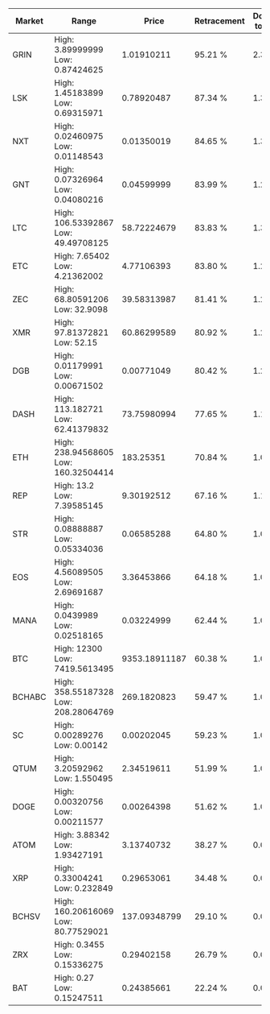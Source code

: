 | Market | Range | Price| Retracement | Doubles to 50% |
| --- | --- | --- | --- | --- |
| GRIN | High: 3.89999999<br />Low: 0.87424625 | 1.01910211 | 95.21 % | 2.34 |
| LSK | High: 1.45183899<br />Low: 0.69315971 | 0.78920487 | 87.34 % | 1.36 |
| NXT | High: 0.02460975<br />Low: 0.01148543 | 0.01350019 | 84.65 % | 1.34 |
| GNT | High: 0.07326964<br />Low: 0.04080216 | 0.04599999 | 83.99 % | 1.24 |
| LTC | High: 106.53392867<br />Low: 49.49708125 | 58.72224679 | 83.83 % | 1.33 |
| ETC | High: 7.65402<br />Low: 4.21362002 | 4.77106393 | 83.80 % | 1.24 |
| ZEC | High: 68.80591206<br />Low: 32.9098 | 39.58313987 | 81.41 % | 1.28 |
| XMR | High: 97.81372821<br />Low: 52.15 | 60.86299589 | 80.92 % | 1.23 |
| DGB | High: 0.01179991<br />Low: 0.00671502 | 0.00771049 | 80.42 % | 1.20 |
| DASH | High: 113.182721<br />Low: 62.41379832 | 73.75980994 | 77.65 % | 1.19 |
| ETH | High: 238.94568605<br />Low: 160.32504414 | 183.25351 | 70.84 % | 1.09 |
| REP | High: 13.2<br />Low: 7.39585145 | 9.30192512 | 67.16 % | 1.11 |
| STR | High: 0.08888887<br />Low: 0.05334036 | 0.06585288 | 64.80 % | 1.08 |
| EOS | High: 4.56089505<br />Low: 2.69691687 | 3.36453866 | 64.18 % | 1.08 |
| MANA | High: 0.0439989<br />Low: 0.02518165 | 0.03224999 | 62.44 % | 1.07 |
| BTC | High: 12300<br />Low: 7419.5613495 | 9353.18911187 | 60.38 % | 1.05 |
| BCHABC | High: 358.55187328<br />Low: 208.28064769 | 269.1820823 | 59.47 % | 1.05 |
| SC | High: 0.00289276<br />Low: 0.00142 | 0.00202045 | 59.23 % | 1.07 |
| QTUM | High: 3.20592962<br />Low: 1.550495 | 2.34519611 | 51.99 % | 1.01 |
| DOGE | High: 0.00320756<br />Low: 0.00211577 | 0.00264398 | 51.62 % | 1.01 |
| ATOM | High: 3.88342<br />Low: 1.93427191 | 3.13740732 | 38.27 % | 0.00 |
| XRP | High: 0.33004241<br />Low: 0.232849 | 0.29653061 | 34.48 % | 0.00 |
| BCHSV | High: 160.20616069<br />Low: 80.77529021 | 137.09348799 | 29.10 % | 0.00 |
| ZRX | High: 0.3455<br />Low: 0.15336275 | 0.29402158 | 26.79 % | 0.00 |
| BAT | High: 0.27<br />Low: 0.15247511 | 0.24385661 | 22.24 % | 0.00 |
